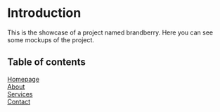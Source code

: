 # Introduction

This is the showcase of a project named brandberry. Here you can see some mockups of the project.

## Table of contents

[Homepage](#)<br>
[About](#)<br>
[Services](#)<br>
[Contact](#)<br>
